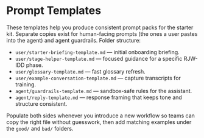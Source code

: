 # Prompt Templates

These templates help you produce consistent prompt packs for the starter kit.
Separate copies exist for human-facing prompts (the ones a user pastes into the
agent) and agent guardrails.  Folder structure:

- `user/starter-briefing-template.md` — initial onboarding briefing.
- `user/stage-helper-template.md` — focused guidance for a specific RJW-IDD
  phase.
- `user/glossary-template.md` — fast glossary refresh.
- `user/example-conversation-template.md` — capture transcripts for training.
- `agent/guardrails-template.md` — sandbox-safe rules for the assistant.
- `agent/reply-template.md` — response framing that keeps tone and structure
  consistent.

Populate both sides whenever you introduce a new workflow so teams can copy the
right file without guesswork, then add matching examples under the `good/` and
`bad/` folders.
